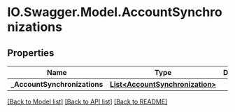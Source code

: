 # IO.Swagger.Model.AccountSynchronizations
## Properties

Name | Type | Description | Notes
------------ | ------------- | ------------- | -------------
**_AccountSynchronizations** | [**List&lt;AccountSynchronization&gt;**](AccountSynchronization.md) |  | [optional] 

[[Back to Model list]](../README.md#documentation-for-models) [[Back to API list]](../README.md#documentation-for-api-endpoints) [[Back to README]](../README.md)

